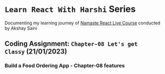# `Learn React With Harshi` Series 
   Documenting my learning journey of [Namaste React Live Course](https://learn.namastedev.com/) conducted by Akshay Saini

## Coding Assignment: `Chapter-08 Let's get Classy` (21/01/2023)

### Build a Food Ordering App - Chapter-08 features

